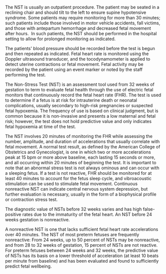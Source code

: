 The NST is usually an outpatient procedure. The patient may be seated in a reclining chair and should tilt to the left to ensure supine hypotensive syndrome. Some patients may require monitoring for more than 30 minutes; such patients include those involved in motor vehicle accidents, fall victims, and those with antepartum hemorrhage and decreased fetal movement after hours.  In such patients, the NST should be performed in the hospital setting to allow for prolonged monitoring as indicated.

The patients' blood pressure should be recorded before the test is begun and then repeated as indicated. Fetal heart rate is monitored using the Doppler ultrasound transducer, and the tocodynamometer is applied to detect uterine contractions or fetal movement. Fetal activity may be recorded by the patient using an event marker or noted by the staff performing the test.

The Non-Stress Test (NST) is an assessment tool used from 32 weeks of gestation to term to evaluate fetal health through the use of electric fetal monitors that continuously record the fetal heart rate (FHR). The test is used to determine if a fetus is at risk for intrauterine death or neonatal complications, usually secondary to high-risk pregnancies or suspected fetal hypoxemia. The frequency of use is based on clinical judgment, but is common because it is non-invasive and presents a low maternal and fetal risk; however, the test does not hold predictive value and only indicates fetal hypoxemia at time of the test.

The NST involves 20 minutes of monitoring the FHR while assessing the number, amplitude, and duration of accelerations that usually correlate with fetal movement. A normal test result, as defined by the American College of Obstetrics and Gynecologist, is one in which two or more accelerations peak at 15 bpm or more above baseline, each lasting 15 seconds or more, and all occurring within 20 minutes of beginning the test. It is important to note that an abnormal stress test is not always ominous and can occur with a sleeping fetus. If a test is not reactive, FHR should be monitored for at least 40 minutes to account for the fetus sleep cycle, and vibroacoustic stimulation can be used to stimulate fetal movement. Continuous nonreactive NST can indicate central nervous system depression, but further evaluation is necessary, usually in the form of a biophysical profile or contraction stress test.

The diagnostic value of NSTs before 32 weeks varies and has high false-positive rates due to the immaturity of the fetal heart. An NST before 24 weeks gestation is nonreactive.

A nonreactive NST is one that lacks sufficient fetal heart rate accelerations over 40 minutes. The NST of most preterm fetuses are frequently nonreactive: From 24 weeks, up to 50 percent of NSTs may be nonreactive, and from 28 to 32 weeks of gestation, 15 percent of NSTs are not reactive. For preterm fetuses between 24 weeks and 32 weeks, the predictive value of NSTs has its basis on a lower threshold of acceleration (at least 10 beats per minute from baseline) and has been evaluated and found to sufficiently predict fetal wellbeing.